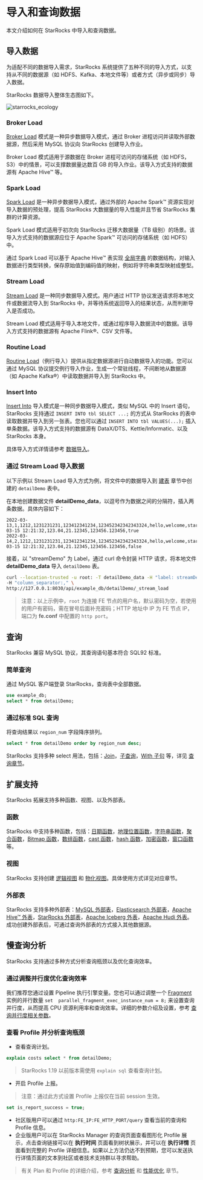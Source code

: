# 导入和查询数据

本文介绍如何在 StarRocks 中导入和查询数据。

## 导入数据

为适配不同的数据导入需求，StarRocks 系统提供了五种不同的导入方式，以支持从不同的数据源（如 HDFS、Kafka、本地文件等）或者方式（异步或同步）导入数据。

StarRocks 数据导入整体生态图如下。

![starrocks_ecology](../assets/screenshot_1615530614737.png)

### Broker Load

[Broker Load](/loading/BrokerLoad.md) 模式是一种异步数据导入模式，通过 Broker 进程访问并读取外部数据源，然后采用 MySQL 协议向 StarRocks 创建导入作业。

Broker Load 模式适用于源数据在 Broker 进程可访问的存储系统（如 HDFS，S3）中的情景，可以支撑数据量达数百 GB 的导入作业。该导入方式支持的数据源有 Apache Hive™ 等。

### Spark Load

[Spark Load](/loading/SparkLoad.md) 是一种异步数据导入模式，通过外部的 Apache Spark™ 资源实现对导入数据的预处理，提高 StarRocks 大数据量的导入性能并且节省 StarRocks 集群的计算资源。

Spark Load 模式适用于初次向 StarRocks 迁移大数据量（TB 级别）的场景。该导入方式支持的数据源应位于 Apache Spark™ 可访问的存储系统（如 HDFS）中。

通过 Spark Load 可以基于 Apache Hive™ 表实现 [全局字典](/loading/SparkLoad.md) 的数据结构，对输入数据进行类型转换，保存原始值到编码值的映射，例如将字符串类型映射成整型。

### Stream Load

[Stream Load](/loading/StreamLoad.md) 是一种同步数据导入模式。用户通过 HTTP 协议发送请求将本地文件或数据流导入到 StarRocks 中，并等待系统返回导入的结果状态，从而判断导入是否成功。

Stream Load 模式适用于导入本地文件，或通过程序导入数据流中的数据。该导入方式支持的数据源有 Apache Flink®、CSV 文件等。

### Routine Load

[Routine Load](/loading/RoutineLoad.md)（例行导入）提供从指定数据源进行自动数据导入的功能。您可以通过 MySQL 协议提交例行导入作业，生成一个常驻线程，不间断地从数据源（如 Apache Kafka®）中读取数据并导入到 StarRocks 中。

### Insert Into

[Insert Into](/loading/InsertInto.md) 导入模式是一种同步数据导入模式，类似 MySQL 中的 Insert 语句，StarRocks 支持通过 `INSERT INTO tbl SELECT ...;` 的方式从 StarRocks 的表中读取数据并导入到另一张表。您也可以通过 `INSERT INTO tbl VALUES(...);` 插入单条数据。该导入方式支持的数据源有 DataX/DTS、Kettle/Informatic、以及 StarRocks 本身。

具体导入方式详情请参考 [数据导入](../loading/Loading_intro.md)。

### 通过 Stream Load 导入数据

以下示例以 Stream Load 导入方式为例，将文件中的数据导入到 [建表](/quick_start/Create_table.md) 章节中创建的 `detailDemo` 表中。

在本地创建数据文件 **detailDemo_data**，以逗号作为数据之间的分隔符，插入两条数据。具体内容如下：

```Plain Text
2022-03-13,1,1212,1231231231,123412341234,123452342342343324,hello,welcome,starrocks,2022-03-15 12:21:32,123.04,21.12345,123456.123456,true
2022-03-14,2,1212,1231231231,123412341234,123452342342343324,hello,welcome,starrocks,2022-03-15 12:21:32,123.04,21.12345,123456.123456,false
```

接着，以 "streamDemo" 为 Label，通过 curl 命令封装 HTTP 请求，将本地文件 **detailDemo_data** 导入 `detailDemo` 表。

```bash
curl --location-trusted -u root: -T detailDemo_data -H "label: streamDemo" \
-H "column_separator:," \
http://127.0.0.1:8030/api/example_db/detailDemo/_stream_load
```

> 注意：以上示例中，`root` 为连接 FE 节点的用户名，默认密码为空，若使用的用户有密码，需在冒号后面补充密码；HTTP 地址中 IP 为 FE 节点 IP，端口为 **fe.conf** 中配置的 `http port`。

## 查询

StarRocks 兼容 MySQL 协议，其查询语句基本符合 SQL92 标准。

### 简单查询

通过 MySQL 客户端登录 StarRocks，查询表中全部数据。

```sql
use example_db;
select * from detailDemo;
```

### 通过标准 SQL 查询

将查询结果以 `region_num` 字段降序排列。

```sql
select * from detailDemo order by region_num desc;
```

StarRocks 支持多种 select 用法，包括：[Join](/sql-reference/sql-statements/data-manipulation/SELECT.md#%E8%BF%9E%E6%8E%A5join)，[子查询](/sql-reference/sql-statements/data-manipulation/SELECT.md#子查询)，[With 子句](/sql-reference/sql-statements/data-manipulation/SELECT.md#with%E5%AD%90%E5%8F%A5) 等，详见 [查询章节](/sql-reference/sql-statements/data-manipulation/SELECT.md)。

## 扩展支持

StarRocks 拓展支持多种函数、视图、以及外部表。

### 函数

StarRocks 中支持多种函数，包括：[日期函数](/sql-reference/sql-functions/date-time-functions/convert_tz.md)，[地理位置函数](/sql-reference/sql-functions/spatial-functions/st_astext.md)，[字符串函数](/sql-reference/sql-functions/string-functions/append_trailing_char_if_absent.md)，[聚合函数](/sql-reference/sql-functions/aggregate-functions/approx_count_distinct.md)，[Bitmap 函数](/sql-reference/sql-functions/bitmap-functions/bitmap_and.md)，[数组函数](/sql-reference/sql-functions/array-functions/array_append.md)，[cast 函数](/sql-reference/sql-functions/cast.md)，[hash 函数](/sql-reference/sql-functions/hash-functions/murmur_hash3_32.md)，[加密函数](/sql-reference/sql-functions/encryption-functions/md5.md)，[窗口函数](/sql-reference/sql-functions/Window_function.md) 等。

### 视图

StarRocks 支持创建 [逻辑视图](/sql-reference/sql-statements/data-definition/CREATE%20VIEW.md#description) 和 [物化视图](/using_starrocks/Materialized_view.md#物化视图)。具体使用方式详见对应章节。

### 外部表

StarRocks 支持多种外部表：[MySQL 外部表](/data_source/External_table.md#mysql-外部表)，[Elasticsearch 外部表](/data_source/External_table.md#elasticsearch-外部表)，[Apache Hive™ 外表](/data_source/External_table.md#hive-外表)，[StarRocks 外部表](/data_source/External_table.md#starrocks-外部表)，[Apache Iceberg 外表](/data_source/External_table.md#apache-iceberg-外表)，[Apache Hudi 外表](/data_source/External_table.md#apache-hudi-外表)。成功创建外部表后，可通过查询外部表的方式接入其他数据源。

## 慢查询分析

StarRocks 支持通过多种方式分析查询瓶颈以及优化查询效率。

### 通过调整并行度优化查询效率

我们推荐您通过设置 Pipeline 执行引擎变量。您也可以通过调整一个 [Fragment](/introduction/features.md#mpp分布式执行框架) 实例的并行数量 `set  parallel_fragment_exec_instance_num = 8;` 来设置查询并行度，从而提高 CPU 资源利用率和查询效率。详细的参数介绍及设置，参考 [查询并行度相关参数](/administration/Query_management.md)。

### 查看 Profile 并分析查询瓶颈

* 查看查询计划。

```sql
explain costs select * from detailDemo;
```

> StarRocks 1.19 以前版本需使用 `explain sql` 查看查询计划。

* 开启 Profile 上报。

> 注意：通过此方式设置 Profile 上报仅在当前 session 生效。

```sql
set is_report_success = true;
```

* 社区版用户可以通过 `http:FE_IP:FE_HTTP_PORT/query` 查看当前的查询和 Profile 信息。
* 企业版用户可以在 StarRocks Manager 的查询页面查看图形化 Profile 展示，点击查询链接可以在 **执行时间** 页面看到树状展示，并可以在 **执行详情** 页面看到完整的 Profile 详细信息。如果以上方法仍达不到预期，您可以发送执行详情页面的文本到社区或者技术支持群以寻求帮助。

> 有关 Plan 和 Profile 的详细介绍，参考 [查询分析](../administration/Query_planning.md) 和 [性能优化](../administration/Profiling.md) 章节。
